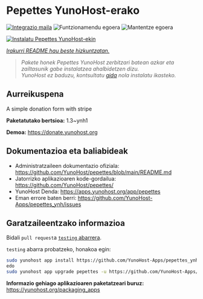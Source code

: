 <!--
Ohart ongi: README hau automatikoki sortu da <https://github.com/YunoHost/apps/tree/master/tools/readme_generator>ri esker
EZ editatu eskuz.
-->

# Pepettes YunoHost-erako

[![Integrazio maila](https://apps.yunohost.org/badge/integration/pepettes)](https://ci-apps.yunohost.org/ci/apps/pepettes/)
![Funtzionamendu egoera](https://apps.yunohost.org/badge/state/pepettes)
![Mantentze egoera](https://apps.yunohost.org/badge/maintained/pepettes)

[![Instalatu Pepettes YunoHost-ekin](https://install-app.yunohost.org/install-with-yunohost.svg)](https://install-app.yunohost.org/?app=pepettes)

*[Irakurri README hau beste hizkuntzatan.](./ALL_README.md)*

> *Pakete honek Pepettes YunoHost zerbitzari batean azkar eta zailtasunik gabe instalatzea ahalbidetzen dizu.*  
> *YunoHost ez baduzu, kontsultatu [gida](https://yunohost.org/install) nola instalatu ikasteko.*

## Aurreikuspena

A simple donation form with stripe

**Paketatutako bertsioa:** 1.3~ynh1

**Demoa:** <https://donate.yunohost.org>
## Dokumentazioa eta baliabideak

- Administratzaileen dokumentazio ofiziala: <https://github.com/YunoHost/pepettes/blob/main/README.md>
- Jatorrizko aplikazioaren kode-gordailua: <https://github.com/YunoHost/pepettes/>
- YunoHost Denda: <https://apps.yunohost.org/app/pepettes>
- Eman errore baten berri: <https://github.com/YunoHost-Apps/pepettes_ynh/issues>

## Garatzaileentzako informazioa

Bidali `pull request`a [`testing` abarrera](https://github.com/YunoHost-Apps/pepettes_ynh/tree/testing).

`testing` abarra probatzeko, honakoa egin:

```bash
sudo yunohost app install https://github.com/YunoHost-Apps/pepettes_ynh/tree/testing --debug
edo
sudo yunohost app upgrade pepettes -u https://github.com/YunoHost-Apps/pepettes_ynh/tree/testing --debug
```

**Informazio gehiago aplikazioaren paketatzeari buruz:** <https://yunohost.org/packaging_apps>
